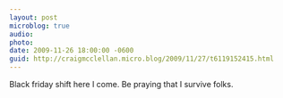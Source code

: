```yaml
---
layout: post
microblog: true
audio: 
photo: 
date: 2009-11-26 18:00:00 -0600
guid: http://craigmcclellan.micro.blog/2009/11/27/t6119152415.html
---
```

Black friday shift here I come.  Be praying that I survive folks.
